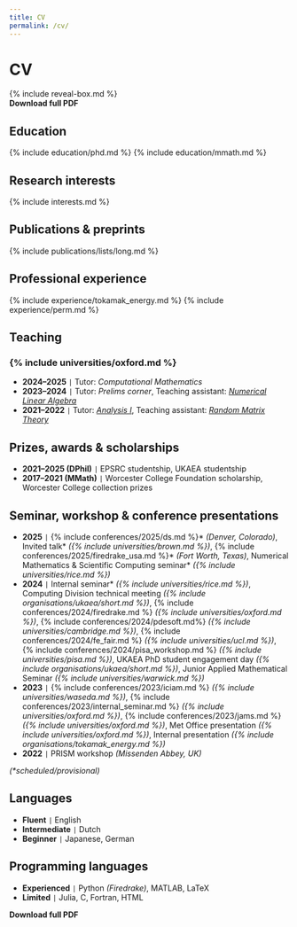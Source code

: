 ```yaml
---
title: CV
permalink: /cv/
---
```


# CV

{% include reveal-box.md %}
<a href="/assets/pdf/cv.pdf" class="reveal-box" style="text-decoration: none; display: block;">
    <b>Download full PDF</b>
</a>

## Education

{% include education/phd.md %}
{% include education/mmath.md %}

## Research interests

{% include interests.md %}

## Publications & preprints

{% include publications/lists/long.md %}

## Professional experience

{% include experience/tokamak_energy.md %}
{% include experience/perm.md %}

## Teaching

### {% include universities/oxford.md %}
- **2024–2025** <code>&#124;</code> Tutor: *Computational Mathematics*
- **2023–2024** <code>&#124;</code> Tutor: *Prelims corner*, Teaching assistant: [*Numerical Linear Algebra*](https://courses.maths.ox.ac.uk/course/view.php?id=5024)
- **2021–2022** <code>&#124;</code> Tutor: [*Analysis I*](https://courses.maths.ox.ac.uk/course/view.php?id=48), Teaching assistant: [*Random Matrix Theory*](https://courses.maths.ox.ac.uk/course/view.php?id=160)

## Prizes, awards & scholarships

- **2021–2025 (DPhil)** <code>&#124;</code> EPSRC studentship, UKAEA studentship
- **2017–2021 (MMath)** <code>&#124;</code> Worcester College Foundation scholarship, Worcester College collection prizes

## Seminar, workshop & conference presentations

- **2025** <code>&#124;</code> {% include conferences/2025/ds.md %}\* *(Denver, Colorado)*, Invited talk\* *({% include universities/brown.md %})*, {% include conferences/2025/firedrake_usa.md %}\* *(Fort Worth, Texas)*, Numerical Mathematics & Scientific Computing seminar\* *({% include universities/rice.md %})*
- **2024** <code>&#124;</code> Internal seminar\* *({% include universities/rice.md %})*, Computing Division technical meeting *({% include organisations/ukaea/short.md %})*, {% include conferences/2024/firedrake.md %} *({% include universities/oxford.md %})*, {% include conferences/2024/pdesoft.md%} *({% include universities/cambridge.md %})*, {% include conferences/2024/fe_fair.md %} *({% include universities/ucl.md %})*, {% include conferences/2024/pisa_workshop.md %} *({% include universities/pisa.md %})*, UKAEA PhD student engagement day *({% include organisations/ukaea/short.md %})*, Junior Applied Mathematical Seminar *({% include universities/warwick.md %})*
- **2023** <code>&#124;</code> {% include conferences/2023/iciam.md %} *({% include universities/waseda.md %})*, {% include conferences/2023/internal_seminar.md %} *({% include universities/oxford.md %})*, {% include conferences/2023/jams.md %} *({% include universities/oxford.md %})*, Met Office presentation *({% include universities/oxford.md %})*, Internal presentation *({% include organisations/tokamak_energy.md %})*
- **2022** <code>&#124;</code> PRISM workshop *(Missenden Abbey, UK)*

*(\*scheduled/provisional)*

## Languages

- **Fluent** <code>&#124;</code> English
- **Intermediate** <code>&#124;</code> Dutch
- **Beginner** <code>&#124;</code> Japanese, German

## Programming languages

- **Experienced** <code>&#124;</code> Python *(Firedrake)*, MATLAB, LaTeX
- **Limited** <code>&#124;</code> Julia, C, Fortran, HTML

<a href="/assets/pdf/cv.pdf" class="reveal-box" style="text-decoration: none; display: block;">
    <b>Download full PDF</b>
</a>

